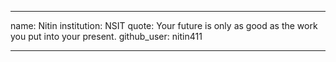 ___
name: Nitin
institution: NSIT
quote: Your future is only as good as the work you put into your present.
github_user: nitin411
___